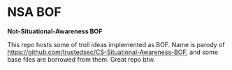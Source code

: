 # NSA BOF
**Not-Situational-Awareness BOF**

This repo hosts some of troll ideas implemented as BOF. 
Name is parody of https://github.com/trustedsec/CS-Situational-Awareness-BOF, and some base files are borrowed from them. Great repo btw.
